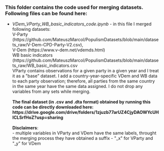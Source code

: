 <h3>This folder contains the code used for merging datasets.
<br>Following files can be found here:
</h3>
<ul>
  <li><i>VDem_VParty_WB_basic_indicators_code.ipynb</i> - in this file I merged following datasets:
    <br>V-Party (https://github.com/MateuszMarcol/PopulismDatasets/blob/main/datasets_raw/V-Dem-CPD-Party-V2.csv),
    <br>V-Dem (https://www.v-dem.net/vdemds.html)
    <br>WB basic indicators (https://github.com/MateuszMarcol/PopulismDatasets/blob/main/datasets_raw/WB_basic_indicators.csv
    <br>VParty contains observations for a given party in a given year and I treat it as a "base" dataset. I add a country-year-specific VDem and WB data to each party observation; therefore, all parties from the same country in the same year have the same data assigned. I do not drop any variables from any sets while merging.
    <br><br><b>The final dataset (in .csv and .dta format) obtained by running this code can be directly downloaded here: https://drive.google.com/drive/folders/1zjuzb77arUZ4CjyDAOWYcUHICLSrfHoZ?usp=sharing</b>
    <br><br><b>Disclaimers</b>:
    <br>- multiple variables in VParty and VDem have the same labels, throught the merging process they have obtained a suffix - "_x" for VParty and "_y" for VDem
  </li>
</ul>


